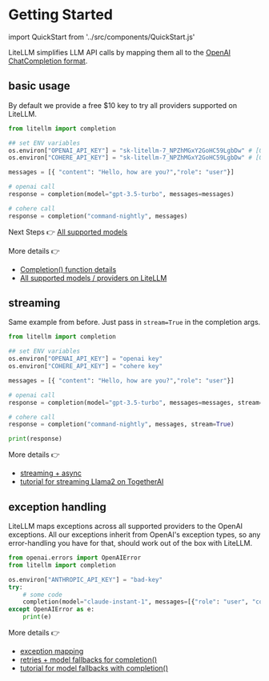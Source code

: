 # Getting Started

import QuickStart from '../src/components/QuickStart.js'

LiteLLM simplifies LLM API calls by mapping them all to the [OpenAI ChatCompletion format](https://platform.openai.com/docs/api-reference/chat). 

## basic usage 

By default we provide a free $10 key to try all providers supported on LiteLLM. 

```python
from litellm import completion

## set ENV variables
os.environ["OPENAI_API_KEY"] = "sk-litellm-7_NPZhMGxY2GoHC59LgbDw" # [OPTIONAL] replace with your openai key
os.environ["COHERE_API_KEY"] = "sk-litellm-7_NPZhMGxY2GoHC59LgbDw" # [OPTIONAL] replace with your cohere key

messages = [{ "content": "Hello, how are you?","role": "user"}]

# openai call
response = completion(model="gpt-3.5-turbo", messages=messages)

# cohere call
response = completion("command-nightly", messages)
```
Next Steps 👉 [All supported models](./proxy_api.md)

More details 👉 
* [Completion() function details](./completion/)
* [All supported models / providers on LiteLLM](./providers/)

## streaming

Same example from before. Just pass in `stream=True` in the completion args. 
```python
from litellm import completion

## set ENV variables
os.environ["OPENAI_API_KEY"] = "openai key"
os.environ["COHERE_API_KEY"] = "cohere key"

messages = [{ "content": "Hello, how are you?","role": "user"}]

# openai call
response = completion(model="gpt-3.5-turbo", messages=messages, stream=True)

# cohere call
response = completion("command-nightly", messages, stream=True)

print(response)
```

More details 👉 
* [streaming + async](./completion/stream.md)
* [tutorial for streaming Llama2 on TogetherAI](./tutorials/TogetherAI_liteLLM.md)

## exception handling 

LiteLLM maps exceptions across all supported providers to the OpenAI exceptions. All our exceptions inherit from OpenAI's exception types, so any error-handling you have for that, should work out of the box with LiteLLM. 

```python 
from openai.errors import OpenAIError
from litellm import completion

os.environ["ANTHROPIC_API_KEY"] = "bad-key"
try: 
    # some code 
    completion(model="claude-instant-1", messages=[{"role": "user", "content": "Hey, how's it going?"}])
except OpenAIError as e:
    print(e)
```

More details 👉 
* [exception mapping](./exception_mapping.md)
* [retries + model fallbacks for completion()](./completion/reliable_completions.md)
* [tutorial for model fallbacks with completion()](./tutorials/fallbacks.md)